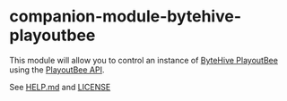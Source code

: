 # companion-module-bytehive-playoutbee

This module will allow you to control an instance of [ByteHive PlayoutBee](https://playoutbee.com/) using the [PlayoutBee API](https://docs.playoutbee.com/api).

See [HELP.md](./HELP.md) and [LICENSE](./LICENSE)
